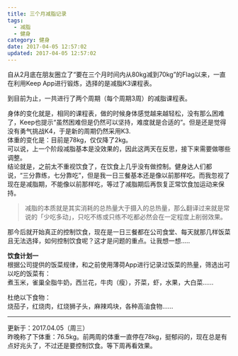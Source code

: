 ```yaml
---
title: 三个月减脂记录
tags:
  - 减脂
  - 健身
category: 健身
date: 2017-04-05 12:57:02
updated: 2017-04-05 12:57:02
---
```



自从2月底在朋友圈立了“要在三个月时间内从80kg减到70kg”的Flag以来，一直在利用Keep App进行锻炼，选择的是减脂K3课程表。

到目前为止，一共进行了两个周期（每个周期3周）的减脂课程表。

身体的变化就是，相同的课程表，做的时候身体感觉越来越轻松，没有那么困难了，Keep也提示“虽然困难但是仍然可以坚持，难度就是合适的”。但是还是觉得没有勇气挑战K4，于是新的周期仍然采用K3.  
体重的变化是：目前是78kg，仅仅降了2kg。  
可以说，上一个阶段减脂基本是没效果的，因此这两天在反思，接下来需要做哪些调整。  
结论就是，之前太不重视饮食了，在饮食上几乎没有做控制。健身达人们都说，“三分靠练，七分靠吃”，但是我一日三餐基本还是像以前那样吃。而我忽视了现在是减脂期，不能像以前那样吃，等过了减脂期后再恢复正常饮食加运动来保持。  

>减脂的本质就是其实消耗的总热量大于摄入的总热量，那么翻译过来就是常说的「少吃多动」，只吃不练或只练不吃都必然会在一定程度上削弱效果。

<!--more-->

那今后就开始真正的控制饮食，现在是一日三餐都在公司食堂、每天就那几样饭菜且无法选择，如何控制饮食呢？这才是问题的重点。让我想一想.....


**饮食计划一**  
根据公司提供的饭菜规律，和之前使用薄荷App进行记录过饭菜的热量，筛选出可以吃的饭菜有：  
煮玉米，雀巢全脂牛奶，西兰花，牛肉（瘦），芥菜，虾，水果，大白菜......

杜绝以下食物：  
烧茄子，红烧肉，红烧狮子头，麻辣鸡块，各种高油食物......

***
更新于：2017.04.05（周三）  
昨晚称了下体重：76.5kg。前两周的体重一直停在78kg，挺郁闷的，现在总是有点好兆头了，不过还是要控制饮食。等下周再看效果。